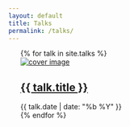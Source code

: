 ```yaml
---
layout: default
title: Talks
permalink: /talks/
---
```

  <ul class="talk-list">
    {% for talk in site.talks %}
      <div class="page-col-wrapper">
        <div class="page-col">
          <a href="{{ site.baseurl }}{{ talk.cover }}">
          <img src="{{ site.baseurl }}{{ talk.cover }}" alt="cover image">
          </a>
        </div>
        <div class="page-double-col">
          <h2>
            <a class="talk-link" href="{{ talk.url | prepend: site.baseurl }}">{{ talk.title }}</a>
          </h2>
          <span class="talk-meta">{{ talk.date | date: "%b %Y" }}</span>
        </div>
      </div>
    {% endfor %}
  </ul>
